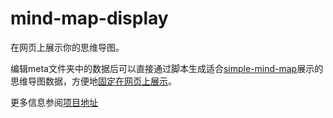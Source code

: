 # mind-map-display

在网页上展示你的思维导图。

编辑meta文件夹中的数据后可以直接通过脚本生成适合[simple-mind-map](https://github.com/wanglin2/mind-map)展示的思维导图数据，方便地[固定在网页上展示](https://mind-map-display.ntutn.top/)。

更多信息参阅[项目地址](https://github.com/zerofancy/mind-map-display)